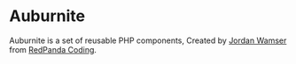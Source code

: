 # Auburnite

Auburnite is a set of reusable PHP components, Created by 
[Jordan Wamser](https://github.com/jmwamser) 
from [RedPanda Coding](https://github.com/redpandacoding).